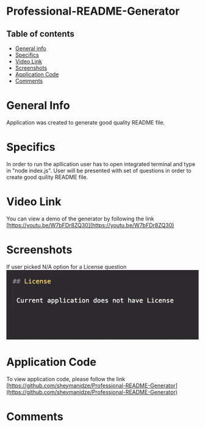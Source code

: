 # Professional-README-Generator

## Table of contents
 * [General info](#General-Info)
 * [Specifics](#Specifics)
 * [Video Link](#Video-Link)
 * [Screenshots](#Screenshots)
 * [Application Code](#Application-Code)
 * [Comments](#Comments)

# General Info

 Application was created to generate good quality README file.


# Specifics
 In order to run the apllication user has to open integrated terminal and type in "node index.js". User will be presented with set of questions in order to create good quility README file. 


# Video Link
 You can view a demo of the generator by following the link
 [https://youtu.be/W7bFDr8ZQ30](https://youtu.be/W7bFDr8ZQ30)

# Screenshots
 If user picked N/A option for a License question
 ![N/A option](/images/na-option.png)


# Application Code

 To view application code, please follow the link [https://github.com/sheymanidze/Professional-README-Generator](https://github.com/sheymanidze/Professional-README-Generator)

# Comments